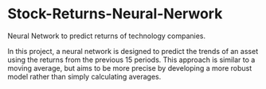 # Stock-Returns-Neural-Nerwork
Neural Network to predict returns of technology companies.

In this project, a neural network is designed to predict the trends of an asset using the returns from the previous 15 periods. This approach is similar to a moving average, but aims to be more precise by developing a more robust model rather than simply calculating averages.
